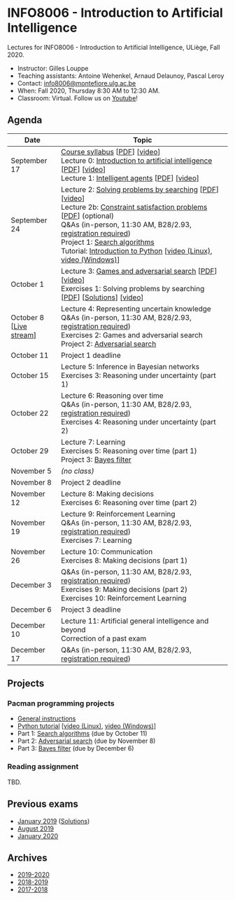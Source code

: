 # INFO8006 - Introduction to Artificial Intelligence

Lectures for INFO8006 - Introduction to Artificial Intelligence, ULiège, Fall 2020.

- Instructor: Gilles Louppe
- Teaching assistants: Antoine Wehenkel, Arnaud Delaunoy, Pascal Leroy
- Contact: [info8006@montefiore.ulg.ac.be](mailto:info8006@montefiore.ulg.ac.be)
- When: Fall 2020, Thursday 8:30 AM to 12:30 AM.
- Classroom: Virtual. Follow us on [Youtube](https://bit.ly/3igTphO)!

## Agenda

| Date | Topic |
| --- | --- |
| September 17 | [Course syllabus](https://glouppe.github.io/info8006-introduction-to-ai/?p=course-syllabus.md) [[PDF](https://glouppe.github.io/info8006-introduction-to-ai/pdf/course-syllabus.pdf)] [[video](https://www.youtube.com/watch?v=XOjc3OtJA4U)]<br>Lecture 0: [Introduction to artificial intelligence](https://glouppe.github.io/info8006-introduction-to-ai/?p=lecture0.md) [[PDF](https://glouppe.github.io/info8006-introduction-to-ai/pdf/lec0.pdf)] [[video](https://www.youtube.com/watch?v=G6YrPwF-to8)]<br>Lecture 1: [Intelligent agents](https://glouppe.github.io/info8006-introduction-to-ai/?p=lecture1.md) [[PDF](https://glouppe.github.io/info8006-introduction-to-ai/pdf/lec1.pdf)] [[video](https://www.youtube.com/watch?v=WYxZiGIZXSs)]|
| September 24| Lecture 2: [Solving problems by searching](https://glouppe.github.io/info8006-introduction-to-ai/?p=lecture2.md) [[PDF](https://glouppe.github.io/info8006-introduction-to-ai/pdf/lec2.pdf)] [[video](https://www.youtube.com/watch?v=9hU3gx79pEE)] <br>Lecture 2b: [Constraint satisfaction problems](https://glouppe.github.io/info8006-introduction-to-ai/?p=lecture2b.md) [[PDF](https://glouppe.github.io/info8006-introduction-to-ai/pdf/lec2b.pdf)]  (optional)<br>Q&As (in-person, 11:30 AM, B28/2.93, [registration required](https://docs.google.com/spreadsheets/d/12aKsuN6hfjHR35PRIlWhNn_PVkBh4fvD8YiOfGVHzW4/edit?usp=sharing))<br>Project 1: [Search algorithms](https://github.com/glouppe/info8006-introduction-to-ai/tree/master/projects/project1)<br>Tutorial: [Introduction to Python](https://github.com/glouppe/info8006-introduction-to-ai/tree/master/python-tutorial) [[video (Linux)](https://www.youtube.com/watch?v=aul2ARPn790), [video (Windows)](https://www.youtube.com/watch?v=CWNOHrwzIaM)] |
| October 1 | Lecture 3: [Games and adversarial search](https://glouppe.github.io/info8006-introduction-to-ai/?p=lecture3.md) [[PDF](https://glouppe.github.io/info8006-introduction-to-ai/pdf/lec3.pdf)] [[video](https://www.youtube.com/watch?v=rjCBWMJhKg0)]<br>Exercises 1: Solving problems by searching [[PDF](https://glouppe.github.io/info8006-introduction-to-ai/pdf/exercises1.pdf)] [[Solutions](https://glouppe.github.io/info8006-introduction-to-ai/pdf/solutions1.pdf)] [[video](https://www.youtube.com/watch?v=fkWYxezUKo8&ab_channel=GillesLouppe)]|
| October 8<br>[[Live stream](https://www.youtube.com/watch?v=WSF-vrvD7Cg)] | Lecture 4: Representing uncertain knowledge<br>Q&As (in-person, 11:30 AM, B28/2.93, [registration required](https://docs.google.com/spreadsheets/d/12aKsuN6hfjHR35PRIlWhNn_PVkBh4fvD8YiOfGVHzW4/edit?usp=sharing)) <br>Exercises 2: Games and adversarial search<br>Project 2: [Adversarial search](https://github.com/glouppe/info8006-introduction-to-ai/tree/master/projects/project2) |
| October 11 | Project 1 deadline |
| October 15 | Lecture 5: Inference in Bayesian networks  <br>Exercises 3: Reasoning under uncertainty (part 1)|
| October 22 | Lecture 6: Reasoning over time<br>Q&As (in-person, 11:30 AM, B28/2.93, [registration required](https://docs.google.com/spreadsheets/d/12aKsuN6hfjHR35PRIlWhNn_PVkBh4fvD8YiOfGVHzW4/edit?usp=sharing)) <br>Exercises 4: Reasoning under uncertainty (part 2) |
| October 29 | Lecture 7: Learning <br>Exercises 5: Reasoning over time (part 1)<br>Project 3: [Bayes filter](https://github.com/glouppe/info8006-introduction-to-ai/tree/master/projects/project3) |
| November 5 | _(no class)_ |
| November 8 | Project 2 deadline |
| November 12 | Lecture 8: Making decisions <br>Exercises 6: Reasoning over time (part 2)  |
| November 19 | Lecture 9: Reinforcement Learning<br>Q&As (in-person, 11:30 AM, B28/2.93, [registration required](https://docs.google.com/spreadsheets/d/12aKsuN6hfjHR35PRIlWhNn_PVkBh4fvD8YiOfGVHzW4/edit?usp=sharing)) <br>Exercises 7: Learning |
| November 26 | Lecture 10: Communication <br>Exercises 8: Making decisions (part 1)   |
| December 3 | Q&As (in-person, 11:30 AM, B28/2.93, [registration required](https://docs.google.com/spreadsheets/d/12aKsuN6hfjHR35PRIlWhNn_PVkBh4fvD8YiOfGVHzW4/edit?usp=sharing))<br>Exercises 9: Making decisions (part 2) <br>Exercises 10: Reinforcement Learning |
| December 6 | Project 3 deadline |
| December 10 | Lecture 11: Artificial general intelligence and beyond<br>Correction of a past exam |
| December 17 | Q&As (in-person, 11:30 AM, B28/2.93, [registration required](https://docs.google.com/spreadsheets/d/12aKsuN6hfjHR35PRIlWhNn_PVkBh4fvD8YiOfGVHzW4/edit?usp=sharing)) |

## Projects

### Pacman programming projects

- [General instructions](https://github.com/glouppe/info8006-introduction-to-ai/tree/master/projects)
- [Python tutorial](https://github.com/glouppe/info8006-introduction-to-ai/tree/master/python-tutorial) [[video (Linux)](https://www.youtube.com/watch?v=aul2ARPn790), [video (Windows)](https://www.youtube.com/watch?v=CWNOHrwzIaM)]
- Part 1: [Search algorithms](https://github.com/glouppe/info8006-introduction-to-ai/tree/master/projects/project1) (due by October 11)
- Part 2: [Adversarial search](https://github.com/glouppe/info8006-introduction-to-ai/tree/master/projects/project2) (due by November 8)
- Part 3: [Bayes filter](https://github.com/glouppe/info8006-introduction-to-ai/tree/master/projects/project3) (due by December 6)

### Reading assignment

TBD.

## Previous exams

- [January 2019](https://glouppe.github.io/info8006-introduction-to-ai/pdf/exam-january2019.pdf) ([Solutions](https://glouppe.github.io/info8006-introduction-to-ai/pdf/exam-january2019-solutions.pdf))
- [August 2019](https://glouppe.github.io/info8006-introduction-to-ai/pdf/exam-august2019.pdf)
- [January 2020](https://glouppe.github.io/info8006-introduction-to-ai/pdf/exam-january2020.pdf)

## Archives

- [2019-2020](https://github.com/glouppe/info8006-introduction-to-ai/tree/info8006-2019)
- [2018-2019](https://github.com/glouppe/info8006-introduction-to-ai/tree/info8006-2018)
- [2017-2018](https://github.com/glouppe/info8006-introduction-to-ai/tree/info8006-2017)
